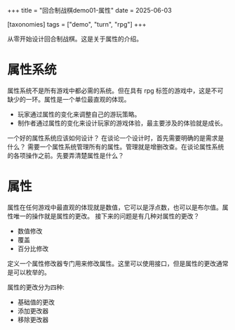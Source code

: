 +++
title = "回合制战棋demo01-属性"
date = 2025-06-03

[taxonomies]
tags = ["demo", "turn", "rpg"]
+++

从零开始设计回合制战棋。这是关于属性的介绍。

<!-- more -->

# 属性系统

属性系统不是所有游戏中都必需的系统。但在具有 rpg 标签的游戏中，这是不可缺少的一环。属性是一个单位最直观的体现。

- 玩家通过属性的变化来调整自己的游玩策略。
- 制作者通过属性的变化来设计玩家的游戏体验，最主要涉及的体验就是成长。

一个好的属性系统应该如何设计？
在谈论一个设计时，首先需要明确的是需求是什么？
需要一个属性系统管理所有的属性。管理就是增删改查。在谈论属性系统的各项操作之前。先要弄清楚属性是什么？

# 属性

属性在任何游戏中最直观的体现就是数值，它可以是浮点数，也可以是布尔值。属性唯一的操作就是属性的更改。
接下来的问题是有几种对属性的更改？

- 数值修改
- 覆盖
- 百分比修改

定义一个属性修改器专门用来修改属性。这里可以使用接口，但是属性的更改通常是可以枚举的。


属性的更改分为四种:

- 基础值的更改
- 添加更改器
- 移除更改器
